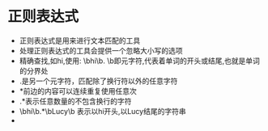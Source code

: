# 正则表达式

- 正则表达式是用来进行文本匹配的工具
- 处理正则表达式的工具会提供一个忽略大小写的选项
- 精确查找,如hi,使用: \bhi\b. \b即元字符,代表着单词的开头或结尾,也就是单词的分界处
- .是另一个元字符，匹配除了换行符以外的任意字符
- *前边的内容可以连续重复使用任意次
- .*表示任意数量的不包含换行的字符
- \bhi\b.*\bLucy\b 表示以hi开头,以Lucy结尾的字符串
- 

